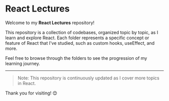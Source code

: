 # React Lectures

Welcome to my **React Lectures** repository!  

This repository is a collection of codebases, organized topic by topic, as I learn and explore React. Each folder represents a specific concept or feature of React that I've studied, such as custom hooks, useEffect, and more.  

Feel free to browse through the folders to see the progression of my learning journey.  

---

> Note: This repository is continuously updated as I cover more topics in React.

Thank you for visiting! 😊
